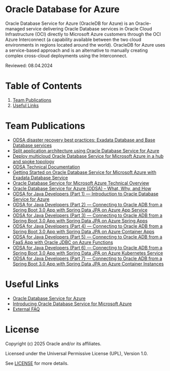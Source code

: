 # Oracle Database for Azure
 
Oracle Database Service for Azure (OracleDB for Azure) is an Oracle-managed service delivering Oracle Database services in Oracle Cloud Infrastructure (OCI) directly to Microsoft Azure customers through the OCI Azure Interconnect (a capability available between the two cloud environments in regions located around the world). OracleDB for Azure uses a service-based approach and is an alternative to manually creating complex cross-cloud deployments using the Interconnect.
 
Reviewed: 08.04.2024

# Table of Contents
 
1. [Team Publications](#team-publications)
2. [Useful Links](#useful-uinks)
 
# Team Publications
 
 - [ODSA disaster recovery best practices: Exadata Database and Base Database services](https://blogs.oracle.com/cloud-infrastructure/post/odsa-dr-best-practices-exadata-base)
 - [Split application architecture using Oracle Database Service for Azure](https://blogs.oracle.com/cloud-infrastructure/post/split-application-architecture-using-odsa)
 - [Deploy multicloud Oracle Database Service for Microsoft Azure in a hub and spoke topology](https://docs.oracle.com/en/solutions/odsa-azure-hub-spoke/index.html)
 - [ODSA Technical Documentation](https://docs.oracle.com/en-us/iaas/Content/multicloud/intro.htm)
 - [Getting Started on Oracle Database Service for Microsoft Azure with Exadata Database Service](https://blogs.oracle.com/database/post/getting-started-on-odsa-with-exadata-database-service)
 - [Oracle Database Service for Microsoft Azure Technical Overview](https://blogs.oracle.com/cloud-infrastructure/post/oracle-database-service-azure-overview?i)
 - [Oracle Database Service for Azure (ODSA) – What, Why, and How](https://database-heartbeat.com/2022/08/04/overview-odsa/)
 - [ODSA for Java Developers (Part 1) — Introduction to Oracle Database Service for Azure](https://medium.com/oracledevs/odsa-for-java-developers-introduction-to-oracle-database-service-for-azure-part-1-bff24c787055)
 - [ODSA for Java Developers (Part 2) — Connecting to Oracle ADB from a Spring Boot 3.0 App with Spring Data JPA on Azure App Service](https://medium.com/oracledevs/odsa-for-java-developers-part-2-connecting-to-oracle-adb-from-a-spring-boot-3-0-b1ebb6296abc)
 - [ODSA for Java Developers (Part 3) — Connecting to Oracle ADB from a Spring Boot 3.0 App with Spring Data JPA on Azure Spring Apps](https://medium.com/oracledevs/odsa-for-java-developers-part-3-connecting-to-oracle-adb-from-a-spring-boot-3-0-1ea0006f1a0d)
 - [ODSA for Java Developers (Part 4) — Connecting to Oracle ADB from a Spring Boot 3.0 App with Spring Data JPA on Azure Container Apps](https://medium.com/oracledevs/odsa-for-java-developers-part-4-connecting-to-oracle-adb-from-a-spring-boot-3-0-56fe09bff673)
 - [ODSA for Java Developers (Part 5) — Connecting to Oracle ADB from a FaaS App with Oracle JDBC on Azure Functions](https://medium.com/oracledevs/odsa-for-java-developers-part-5-connecting-to-oracle-adb-from-a-faas-app-with-spring-data-jpa-5083793ec168)
 - [ODSA for Java Developers (Part 6) — Connecting to Oracle ADB from a Spring Boot 3.0 App with Spring Data JPA on Azure Kubernetes Service](https://medium.com/oracledevs/odsa-for-java-developers-part-6-connecting-to-oracle-adb-from-a-spring-boot-3-0-acee889bd222)
 - [ODSA for Java Developers (Part 7) — Connecting to Oracle ADB from a Spring Boot 3.0 App with Spring Data JPA on Azure Container Instances](https://medium.com/oracledevs/odsa-for-java-developers-part-7-connecting-to-oracle-adb-from-a-spring-boot-3-0-7ac563d117a3)

# Useful Links
 
- [Oracle Database Service for Azure](https://www.oracle.com/cloud/azure/oracle-database-for-azure/)
- [Introducing Oracle Database Service for Microsoft Azure](https://www.oracle.com/cloud/azure/oracle-database-for-azure/announcement/)
- [External FAQ](https://www.oracle.com/cloud/azure/oracle-database-for-azure/faq/)
 
# License
 
Copyright (c) 2025 Oracle and/or its affiliates.
 
Licensed under the Universal Permissive License (UPL), Version 1.0.
 
See [LICENSE](https://github.com/oracle-devrel/technology-engineering/blob/main/LICENSE) for more details.
